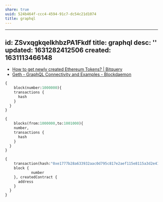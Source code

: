 ```yaml
---
share: true
uuid: 524b464f-ccc4-4594-91c7-dc54c21d1074
title: graphql
---
```

---
id: ZSvxqgkqeIkhbzPA1Fkdf
title: graphql
desc: ''
updated: 1631282412506
created: 1631113466148
---

* [How to get newly created Ethereum Tokens? | Bitquery](https://bitquery.io/blog/newly-created-etheruem-token)
* [Geth - GraphQL Connectivity and Examples - Blockdaemon](https://blockdaemon.com/docs/protocol-documentation/ethereum/geth-graphql-connectivity-and-examples/)

``` graphql
{
	block(number:1000000){
    transactions {
      hash
    }
  }
}
```

``` graphql
{
	blocks(from:1000000,to:1001000){
    number,
    transactions {
      hash
    }
  }
}
```

``` graphql
{
	transaction(hash:"0xe1777b28a633932aac0d795c817e2aef115e8115a3d2e41bbaa51517f2e4db8c"){
    block {
			number
    }, createdContract {
      address
    }
  }
}
```
